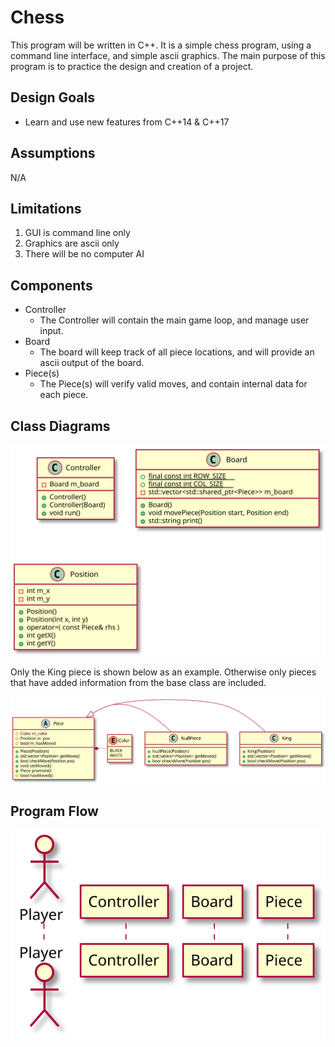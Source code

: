 # Chess

This program will be written in C++. It is a simple chess program, using a command line interface, and simple ascii graphics. The main purpose of this program is to practice the design and creation of a project.

## Design Goals

- Learn and use new features from C++14 & C++17

## Assumptions

N/A

## Limitations

1. GUI is command line only
2. Graphics are ascii only
3. There will be no computer AI

## Components

- Controller
  - The Controller will contain the main game loop, and manage user input.
- Board
  - The board will keep track of all piece locations, and will provide an ascii output of the board.
- Piece(s)
  - The Piece(s) will verify valid moves, and contain internal data for each piece.

## Class Diagrams

<!--
```puml
@startuml mainClassDiagram
class Controller {
  + Controller()
  + Controller(Board)
  + void run()
  - Board m_board
}

class Board {
  + Board()
  + void movePiece(Position start, Position end)
  + std::string print()
  + {static} final const int ROW_SIZE
  + {static} final const int COL_SIZE
  - std::vector<std::shared_ptr<Piece>> m_board
}

class Position {
  + Position()
  + Position(int x, int y)
  + operator=( const Piece& rhs )
  + int getX()
  + int getY()
  - int m_x
  - int m_y
}
@enduml
```

```puml
@startuml pieceClassDiagram
abstract class Piece {
  + Piece(Position)
  + {abstract} std::vector<Position> getMoves()
  + {abstract} bool checkMove(Position pos)
  + void setMoved()
  + Piece promote()
  # bool hasMoved()
  # Color m_color
  # Position m_pos
  # bool m_hasMoved
}

enum Color {
  BLACK
  WHITE
}

class King {
  + King(Position)
  + std::vector<Position> getMoves()
  + bool checkMove(Position pos)
}

class NullPiece {
  + NullPiece(Position)
  + std::vector<Position> getMoves()
  + bool checkMove(Position pos)
}

Piece ^- King
Piece ^- NullPiece
Piece *- Color
@enduml
```
-->

![](mainClassDiagram.svg)

Only the King piece is shown below as an example. Otherwise only pieces that have added information from the base class are included.

![](pieceClassDiagram.svg)

## Program Flow

<!--
```puml
@startuml mainSequence
actor Player
participant Controller
participant Board
participant Piece
@enduml
```
-->

![](mainSequence.svg)
